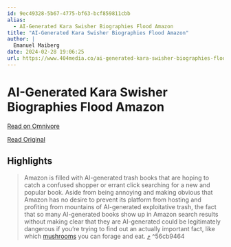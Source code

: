 ```yaml
---
id: 9ec49328-5b67-4775-bf63-bcf859811cbb
alias:
  - AI-Generated Kara Swisher Biographies Flood Amazon
title: "AI-Generated Kara Swisher Biographies Flood Amazon"
author: |
  Emanuel Maiberg
date: 2024-02-28 19:06:25
url: https://www.404media.co/ai-generated-kara-swisher-biographies-flood-amazon/
---
```


# AI-Generated Kara Swisher Biographies Flood Amazon

[Read on Omnivore](https://omnivore.app/me/ai-generated-kara-swisher-biographies-flood-amazon-18df11c627c)

[Read Original](https://www.404media.co/ai-generated-kara-swisher-biographies-flood-amazon/)

## Highlights

> Amazon is filled with AI-generated trash books that are hoping to catch a confused shopper or errant click searching for a new and popular book. Aside from being annoying and making obvious that Amazon has no desire to prevent its platform from hosting and profiting from mountains of AI-generated exploitative trash, the fact that so many AI-generated books show up in Amazon search results without making clear that they are AI-generated could be legitimately dangerous if you’re trying to find out an actually important fact, like which [mushrooms](https://www.404media.co/ai-generated-mushroom-foraging-books-amazon/) you can forage and eat. [⤴️](https://omnivore.app/me/ai-generated-kara-swisher-biographies-flood-amazon-18df11c627c#56cb9464-314f-47d6-b1fb-71e54a49dbdf)  ^56cb9464

